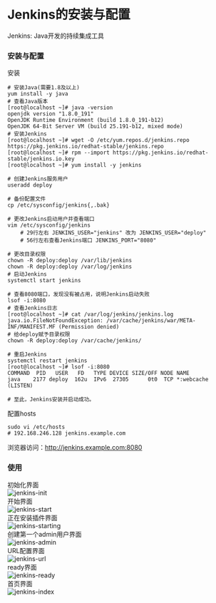 # Jenkins的安装与配置

Jenkins: Java开发的持续集成工具

### 安装与配置
安装
```shell
# 安装Java(需要1.8及以上)
yum install -y java
# 查看Java版本
[root@localhost ~]# java -version
openjdk version "1.8.0_191"
OpenJDK Runtime Environment (build 1.8.0_191-b12)
OpenJDK 64-Bit Server VM (build 25.191-b12, mixed mode)
# 安装Jenkins
[root@localhost ~]# wget -O /etc/yum.repos.d/jenkins.repo https://pkg.jenkins.io/redhat-stable/jenkins.repo
[root@localhost ~]# rpm --import https://pkg.jenkins.io/redhat-stable/jenkins.io.key
[root@localhost ~]# yum install -y jenkins

# 创建Jenkins服务用户
useradd deploy

# 备份配置文件
cp /etc/sysconfig/jenkins{,.bak}

# 更改Jenkins启动用户并查看端口
vim /etc/sysconfig/jenkins
    # 29行左右 JENKINS_USER="jenkins" 改为 JENKINS_USER="deploy"
    # 56行左右查看Jenkins端口 JENKINS_PORT="8080"
    
# 更改目录权限
chown -R deploy:deploy /var/lib/jenkins
chown -R deploy:deploy /var/log/jenkins
# 启动Jenkins
systemctl start jenkins

# 查看8080端口，发现没有被占用，说明Jenkins启动失败
lsof -i:8080
# 查看Jenkins日志
[root@localhost ~]# cat /var/log/jenkins/jenkins.log
java.io.FileNotFoundException: /var/cache/jenkins/war/META-INF/MANIFEST.MF (Permission denied)
# 给deploy赋予目录权限
chown -R deploy:deploy /var/cache/jenkins/

# 重启Jenkins
systemctl restart jenkins
[root@localhost ~]# lsof -i:8080
COMMAND  PID   USER   FD   TYPE DEVICE SIZE/OFF NODE NAME
java    2177 deploy  162u  IPv6  27305      0t0  TCP *:webcache (LISTEN)

# 至此，Jenkins安装并启动成功。
```
配置hosts
```shell
sudo vi /etc/hosts 
# 192.168.246.128 jenkins.example.com
```
浏览器访问：http://jenkins.example.com:8080

### 使用
初始化界面  
![jenkins-init](https://raw.githubusercontent.com/duiying/img/master/jenkins-init.png)  
开始界面  
![jenkins-start](https://raw.githubusercontent.com/duiying/img/master/jenkins-start.png)  
正在安装插件界面  
![jenkins-starting](https://raw.githubusercontent.com/duiying/img/master/jenkins-starting.png)  
创建第一个admin用户界面  
![jenkins-admin](https://raw.githubusercontent.com/duiying/img/master/jenkins-admin.png)  
URL配置界面  
![jenkins-url](https://raw.githubusercontent.com/duiying/img/master/jenkins-url.png)  
ready界面  
![jenkins-ready](https://raw.githubusercontent.com/duiying/img/master/jenkins-ready.png)  
首页界面  
![jenkins-index](https://raw.githubusercontent.com/duiying/img/master/jenkins-index.png)  

